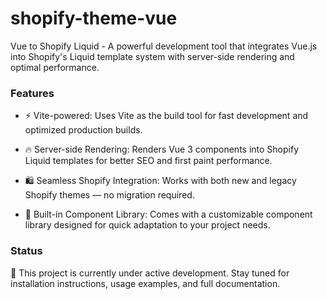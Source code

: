 # shopify-theme-vue

Vue to Shopify Liquid - A powerful development tool that integrates Vue.js into Shopify's Liquid template system with server-side rendering and optimal performance.

### Features
- ⚡ Vite-powered: Uses Vite as the build tool for fast development and optimized production builds.

- 🔥 Server-side Rendering: Renders Vue 3 components into Shopify Liquid templates for better SEO and first paint performance.

- 🛍️ Seamless Shopify Integration: Works with both new and legacy Shopify themes — no migration required.

- 🧩 Built-in Component Library: Comes with a customizable component library designed for quick adaptation to your project needs.

### Status
🚧 This project is currently under active development.
Stay tuned for installation instructions, usage examples, and full documentation.